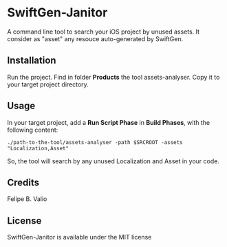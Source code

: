 # SwiftGen-Janitor

A command line tool to search your iOS project by unused assets. It consider as "asset" any resouce auto-generated by SwiftGen.

## Installation

Run the project. Find in folder **Products** the tool assets-analyser. Copy it to your target project directory.

## Usage

In your target project, add a **Run Script Phase** in **Build Phases**, with the following content:

```
./path-to-the-tool/assets-analyser -path $SRCROOT -assets "Localization,Asset"
```

So, the tool will search by any unused Localization and Asset in your code.

## Credits

Felipe B. Valio

## License

SwiftGen-Janitor is available under the MIT license
